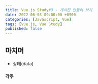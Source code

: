 ```yaml
---
title: Vue.js Study#3 - 게시판 만들어 보기
date: 2022-06-03 09:00:00 +0900
categories: [Javascript, Vue]
tags: [Vue.js, Vue Study]
published: false
---
```


## 마치며

- 상태(data)

#### 각주
